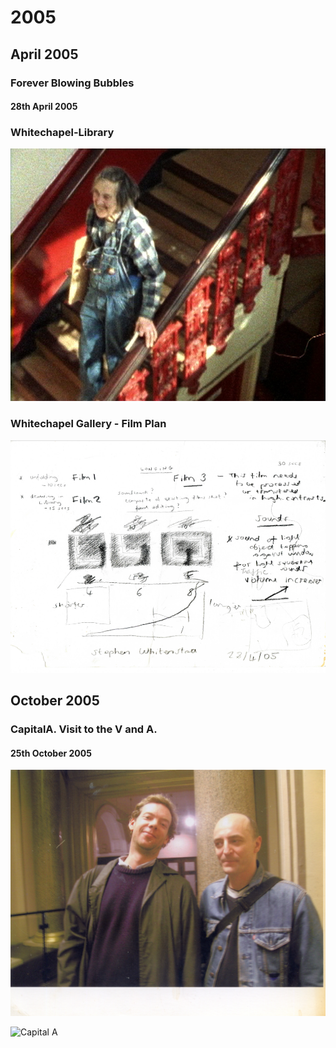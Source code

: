 # 2005

## April 2005

### Forever Blowing Bubbles

#### 28th April 2005

### Whitechapel-Library

![2005-Charmian-at-Whitechapel-Library-Forever-Blowing-Bubbles-Photo-Anna-Lucas](../.gitbook/assets/2005-charmian-at-whitechapel-library-forever-blowing-bubbles-photo-anna-lucas.jpg)

### Whitechapel Gallery - Film Plan

![2005-04-05-2005-Forever-Blowing-Bubbles-Film-Plan](../.gitbook/assets/2021-07-18-7-.png)

## October 2005 

### CapitalA. Visit to the V and A.

#### 25th October 2005 

![With a friend from ](../.gitbook/assets/2005-10-25-capitala-visit-to-the-v-and-a-2.jpg)

![Capital A](../.gitbook/assets/2005-10-25-capitala-visit-to-the-v-and-a-1.jpg)



